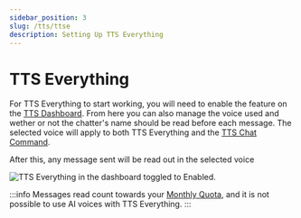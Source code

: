 ```yaml
---
sidebar_position: 3
slug: /tts/ttse
description: Setting Up TTS Everything
---
```


# TTS Everything

For TTS Everything to start working, you will need to enable the feature on the [TTS Dashboard](https://peepostream.com/tts). From here you can also manage the voice used and wether or not the chatter's name should be read before each message. The selected voice will apply to both TTS Everything and the [TTS Chat Command](/setup/chat/command).

After this, any message sent will be read out in the selected voice

![TTS Everything in the dashboard toggled to Enabled.](@site/static/img/TTSE_Enabled.png)

:::info
Messages read count towards your [Monthly Quota](/account/billing#plans), and it is not possible to use AI voices with TTS Everything.
:::